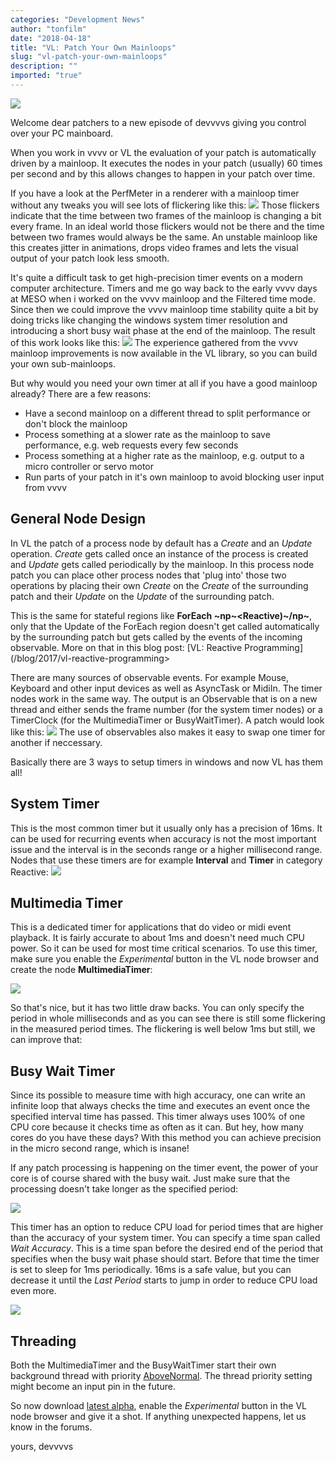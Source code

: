 ```yaml
---
categories: "Development News"
author: "tonfilm"
date: "2018-04-18"
title: "VL: Patch Your Own Mainloops"
slug: "vl-patch-your-own-mainloops"
description: ""
imported: "true"
---
```



![](6008359552_b4a187e8a7.jpg)

Welcome dear patchers to a new episode of devvvvs giving you control over your PC mainboard.

When you work in vvvv or VL the evaluation of your patch is automatically driven by a mainloop. It executes the nodes in your patch (usually) 60 times per second and by this allows changes to happen in your patch over time.

If you have a look at the PerfMeter in a renderer with a mainloop timer without any tweaks you will see lots of flickering like this:
![](ezgif-4-ab24972a94.gif)
Those flickers indicate that the time between two frames of the mainloop is changing a bit every frame. In an ideal world those flickers would not be there and the time between two frames would always be the same. An unstable mainloop like this creates jitter in animations, drops video frames and lets the visual output of your patch look less smooth.

It's quite a difficult task to get high-precision timer events on a modern computer architecture. Timers and me go way back to the early vvvv days at MESO when i worked on the vvvv mainloop and the Filtered time mode. Since then we could improve the vvvv mainloop time stability quite a bit by doing tricks like changing the windows system timer resolution and introducing a short busy wait phase at the end of the mainloop. The result of this work looks like this:
![](ezgif-4-9a43913155.gif) 
The experience gathered from the vvvv mainloop improvements is now available in the VL library, so you can build your own sub-mainloops.

But why would you need your own timer at all if you have a good mainloop already? There are a few reasons:
* Have a second mainloop on a different thread to split performance or don't block the mainloop
* Process something at a slower rate as the mainloop to save performance, e.g. web requests every few seconds
* Process something at a higher rate as the mainloop, e.g. output to a micro controller or servo motor
* Run parts of your patch in it's own mainloop to avoid blocking user input from vvvv
## General Node Design
In VL the patch of a process node by default has a *Create* and an *Update* operation. *Create* gets called once an instance of the process is created and *Update* gets called periodically by the mainloop. In this process node patch you can place other process nodes that 'plug into' those two operations by placing their own *Create* on the *Create* of the surrounding patch and their *Update* on the *Update* of the surrounding patch.

This is the same for stateful regions like **ForEach ~np~<Reactive)~/np~**, only that the Update of the ForEach region doesn't get called automatically by the surrounding patch but gets called by the events of the incoming observable. More on that in this blog post: [VL: Reactive Programming](/blog/2017/vl-reactive-programming> 

There are many sources of observable events. For example Mouse, Keyboard and other input devices as well as AsyncTask or MidiIn. The timer nodes work in the same way. The output is an Observable that is on a new thread and either sends the frame number (for the system timer nodes) or a TimerClock (for the MultimediaTimer or BusyWaitTimer). A patch would look like this:
![](Timers00.PNG)
The use of observables also makes it easy to swap one timer for another if neccessary.

Basically there are 3 ways to setup timers in windows and now VL has them all!
## System Timer
This is the most common timer but it usually only has a precision of 16ms. It can be used for recurring events when accuracy is not the most important issue and the interval is in the seconds range or a higher millisecond range. Nodes that use these timers are for example **Interval** and **Timer** in category Reactive:
![](Timers01.PNG)
## Multimedia Timer
This is a dedicated timer for applications that do video or midi event playback. It is fairly accurate to about 1ms and doesn't need much CPU power. So it can be used for most time critical scenarios. To use this timer, make sure you enable the *Experimental* button in the VL node browser and create the node **MultimediaTimer**:

![](QcKd787Xto.gif)

So that's nice, but it has two little draw backs. You can only specify the period in whole milliseconds and as you can see there is still some flickering in the measured period times. The flickering is well below 1ms but still, we can improve that:
## Busy Wait Timer
Since its possible to measure time with high accuracy, one can write an infinite loop that always checks the time and executes an event once the specified interval time has passed. This timer always uses 100% of one CPU core because it checks time as often as it can. But hey, how many cores do you have these days? With this method you can achieve precision in the micro second range, which is insane!

If any patch processing is happening on the timer event, the power of your core is of course shared with the busy wait. Just make sure that the processing doesn't take longer as the specified period:

![](NbVtlpXEWA.gif)

This timer has an option to reduce CPU load for period times that are higher than the accuracy of your system timer. You can specify a time span called *Wait Accuracy*. This is a time span before the desired end of the period that specifies when the busy wait phase should start. Before that time the timer is set to sleep for 1ms periodically. 16ms is a safe value, but you can decrease it until the *Last Period* starts to jump in order to reduce CPU load even more.

![](WaitAccuracy.png) 
## Threading
Both the MultimediaTimer and the BusyWaitTimer start their own background thread with priority [AboveNormal](https://msdn.microsoft.com/en-us/library/system.threading.threadpriority(v=vs.110).aspx). The thread priority setting might become an input pin in the future.

So now download [latest alpha](https://vvvv.org/downloads/previews), enable the *Experimental* button in the VL node browser and give it a shot. If anything unexpected happens, let us know in the forums.

yours,
devvvvs